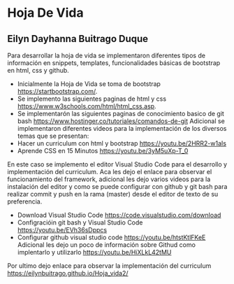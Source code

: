 # Hoja De Vida 
## Eilyn Dayhanna Buitrago Duque
Para desarrollar la hoja de vida se implementaron diferentes tipos de información en snippets, templates, funcionalidades básicas de bootstrap en html, css y github.
- Inicialmente la Hoja de Vida se toma de bootstrap https://startbootstrap.com/.
- Se implemento las siguientes paginas de html y css https://www.w3schools.com/html/html_css.asp.
- Se implementarón las siguientes paginas de conocimiento basico de git bash https://www.hostinger.co/tutoriales/comandos-de-git
Adicional se implementaron diferentes videos para la implementación de los diversos temas que se presentan:
- Hacer un curriculum con html y bootstrap https://youtu.be/2HRR2-w1aIs
- Aprende CSS en 15 Minutos https://youtu.be/3yM5uXp-T_0

En este caso se implemento el editor Visual Studio Code para el desarrollo y implementación del curriculum.
Aca les dejo el enlace para observar el funcionamiento del framework, adicional les dejo varios videos para la instalación del editor y como se puede configurar con github y git bash para realizar commit y push en la rama (master) desde el editor de texto de su preferencia.
- Download Visual Studio Code https://code.visualstudio.com/download
- Configracióin git bash y Visual Studio Code https://youtu.be/EVh36sDppcs
- Configurar github visual studio code https://youtu.be/htstKtlFKeE
Adicional les dejo un poco de información sobre Githud como implentarlo y utilizarlo https://youtu.be/HiXLkL42tMU

Por ultimo dejo enlace para observar la implementación del curriculum https://eilynbuitrago.github.io/Hoja_vida2/
